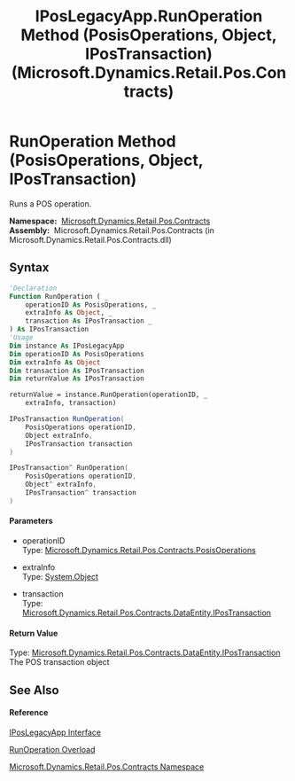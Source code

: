 ﻿---
title: IPosLegacyApp.RunOperation Method (PosisOperations, Object, IPosTransaction) (Microsoft.Dynamics.Retail.Pos.Contracts)
TOCTitle: RunOperation Method (PosisOperations, Object, IPosTransaction)
ms:assetid: M:Microsoft.Dynamics.Retail.Pos.Contracts.IPosLegacyApp.RunOperation(Microsoft.Dynamics.Retail.Pos.Contracts.PosisOperations,System.Object,Microsoft.Dynamics.Retail.Pos.Contracts.DataEntity.IPosTransaction)
ms:mtpsurl: https://technet.microsoft.com/en-us/library/microsoft.dynamics.retail.pos.contracts.iposlegacyapp.runoperation(v=AX.60)
ms:contentKeyID: 47128104
ms.date: 05/18/2015
mtps_version: v=AX.60
dev_langs:
- vb
- csharp
- c++
---

# RunOperation Method (PosisOperations, Object, IPosTransaction)

Runs a POS operation.

**Namespace:**  [Microsoft.Dynamics.Retail.Pos.Contracts](microsoft-dynamics-retail-pos-contracts-namespace.md)  
**Assembly:**  Microsoft.Dynamics.Retail.Pos.Contracts (in Microsoft.Dynamics.Retail.Pos.Contracts.dll)

## Syntax

``` vb
'Declaration
Function RunOperation ( _
    operationID As PosisOperations, _
    extraInfo As Object, _
    transaction As IPosTransaction _
) As IPosTransaction
'Usage
Dim instance As IPosLegacyApp
Dim operationID As PosisOperations
Dim extraInfo As Object
Dim transaction As IPosTransaction
Dim returnValue As IPosTransaction

returnValue = instance.RunOperation(operationID, _
    extraInfo, transaction)
```

``` csharp
IPosTransaction RunOperation(
    PosisOperations operationID,
    Object extraInfo,
    IPosTransaction transaction
)
```

``` c++
IPosTransaction^ RunOperation(
    PosisOperations operationID, 
    Object^ extraInfo, 
    IPosTransaction^ transaction
)
```

#### Parameters

  - operationID  
    Type: [Microsoft.Dynamics.Retail.Pos.Contracts.PosisOperations](posisoperations-enumeration-microsoft-dynamics-retail-pos-contracts.md)  

<!-- end list -->

  - extraInfo  
    Type: [System.Object](https://technet.microsoft.com/en-us/library/e5kfa45b\(v=ax.60\))  

<!-- end list -->

  - transaction  
    Type: [Microsoft.Dynamics.Retail.Pos.Contracts.DataEntity.IPosTransaction](ipostransaction-interface-microsoft-dynamics-retail-pos-contracts-dataentity.md)  

#### Return Value

Type: [Microsoft.Dynamics.Retail.Pos.Contracts.DataEntity.IPosTransaction](ipostransaction-interface-microsoft-dynamics-retail-pos-contracts-dataentity.md)  
The POS transaction object  

## See Also

#### Reference

[IPosLegacyApp Interface](iposlegacyapp-interface-microsoft-dynamics-retail-pos-contracts.md)

[RunOperation Overload](iposlegacyapp-runoperation-method-microsoft-dynamics-retail-pos-contracts.md)

[Microsoft.Dynamics.Retail.Pos.Contracts Namespace](microsoft-dynamics-retail-pos-contracts-namespace.md)

